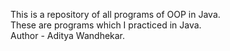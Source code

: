 This is a repository of all programs of OOP in Java.<br>
These are programs which I practiced in Java.<br>
Author - Aditya Wandhekar.
